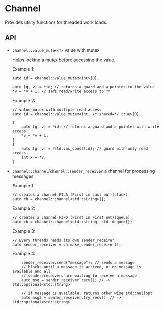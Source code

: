 <!--
    SPDX-FileCopyrightText: 2024 Simon Gene Gottlieb
    SPDX-License-Identifier: CC-BY-4.0
-->

# Channel

Provides utility functions for threaded work loads.

## API
- `channel::value_mutex<T>` value with mutex

    Helps locking a mutex before accessing the value.

    Example 1:
    ```
    auto id = channel::value_mutex<int>{0};

    auto [g, v] = *id; // returns a guard and a pointer to the value
    *v = *v + 1; // safe read/write access to *v
    ```
    Example 2:
    ```
    // value_mutex with multiple read access
    auto id = channel::value_mutex<int, /*.shared=*/ true>{0};

    {
        auto [g, v] = *id; // returns a guard and a pointer with write access
        *v = *v + 1;
    }
    {
        auto [g, v] = *std::as_const(id); // guard with only read access
        int x = *v;
    }
    ```
- `channel::channel`/`channel::sender_receiver` a channel for processing messages

    Example 1
    ```
    // creates a channel FILA (First in Last out)(stack)
    auto ch = channel::channel<std::string>{};
    ```
    Example 2:
    ```
    // creates a channel FIFO (First in First out)(queue)
    auto ch = channel::channel<std::string, std::deque>{};
    ```
    Example 3:
    ```
    // Every threads needs its own sender_receiver
    auto sender_receiver = ch.make_sender_receiver();
    ```
    Example 4:
    ```
        sender_receiver.send("message"); // sends a message
        // blocks until a message is arrived, or no message is available and all
        // sender/receivers are waiting to receive a message
        auto msg = sender_receiver.recv(); // -> std::optional<std::string>

        // if message is available, returns other wise std::nullopt
        auto msg2 = sender_receiver.try_recv(); // -> std::optional<std::string>
    ```
